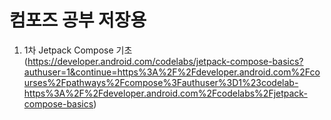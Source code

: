 # 컴포즈 공부 저장용

1. 1차 Jetpack Compose 기초 (https://developer.android.com/codelabs/jetpack-compose-basics?authuser=1&continue=https%3A%2F%2Fdeveloper.android.com%2Fcourses%2Fpathways%2Fcompose%3Fauthuser%3D1%23codelab-https%3A%2F%2Fdeveloper.android.com%2Fcodelabs%2Fjetpack-compose-basics)
